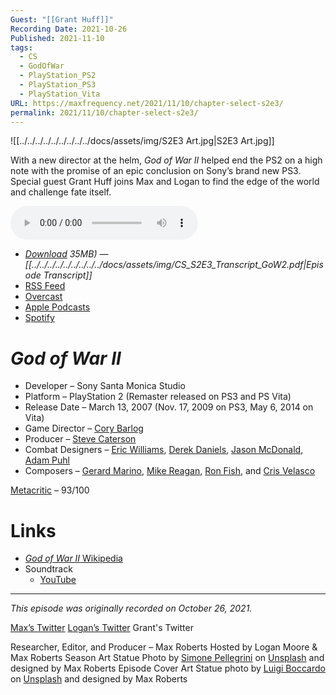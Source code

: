 ```yaml
---
Guest: "[[Grant Huff]]"
Recording Date: 2021-10-26
Published: 2021-11-10
tags:
  - CS
  - GodOfWar
  - PlayStation_PS2
  - PlayStation_PS3
  - PlayStation_Vita
URL: https://maxfrequency.net/2021/11/10/chapter-select-s2e3/
permalink: 2021/11/10/chapter-select-s2e3/
---
```

![[../../../../../../../../../docs/assets/img/S2E3 Art.jpg|S2E3 Art.jpg]]

With a new director at the helm, *God of War II* helped end the PS2 on a high note with the promise of an epic conclusion on Sony’s brand new PS3. Special guest Grant Huff joins Max and Logan to find the edge of the world and challenge fate itself.

<audio controls>
  <source src="https://traffic.libsyn.com/chapterselectpod/CS_S2E3_Final.mp3">
</audio>

- *[Download](https://traffic.libsyn.com/chapterselectpod/CS_S2E3_Final.mp3) 35MB)  — [[../../../../../../../../../docs/assets/img/CS_S2E3_Transcript_GoW2.pdf|Episode Transcript]]*
- [RSS Feed](https://chapterselectpod.libsyn.com/rss)
- [Overcast](https://overcast.fm/itunes1568777352/chapter-select)
- [Apple Podcasts](https://podcasts.apple.com/us/podcast/chapter-select/id1568777352)
- [Spotify](https://open.spotify.com/show/4f1TLZXbwtSX7uHROe9KlS)
# *God of War II*

- Developer – Sony Santa Monica Studio
- Platform – PlayStation 2 (Remaster released on PS3 and PS Vita)
- Release Date – March 13, 2007 (Nov. 17, 2009 on PS3, May 6, 2014 on Vita)
- Game Director – [Cory Barlog](https://en.wikipedia.org/wiki/Cory_Barlog)
- Producer – [Steve Caterson](https://www.mobygames.com/developer/sheet/view/developerId,39527/)
- Combat Designers – [Eric Williams](https://www.mobygames.com/developer/sheet/view/developerId,73057/), [Derek Daniels](https://www.mobygames.com/developer/sheet/view/developerId,73059/), [Jason McDonald](https://www.mobygames.com/developer/sheet/view/developerId,4707/), [Adam Puhl](https://www.mobygames.com/developer/sheet/view/developerId,73058/)
- Composers – [Gerard Marino](https://en.wikipedia.org/wiki/Gerard_Marino), [Mike Reagan](https://en.wikipedia.org/wiki/Mike_Reagan), [Ron Fish](https://en.wikipedia.org/wiki/Ron_Fish), and [Cris Velasco](https://en.wikipedia.org/wiki/Cris_Velasco)

[Metacritic](https://www.metacritic.com/game/playstation-2/god-of-war-ii) – 93/100
# Links

- [*God of War II* Wikipedia](https://en.wikipedia.org/wiki/God_of_War_II)
- Soundtrack
	- [YouTube](https://youtube.com/playlist?list=PLCToLibb1EqPVC06ajmSo-zA2isJGEoma)

---
*This episode was originally recorded on October 26, 2021.*

[Max’s Twitter](https://www.twitter.com/maxroberts143)
[Logan’s Twitter](https://www.twitter.com/mooreman12)
Grant's Twitter

Researcher, Editor, and Producer – Max Roberts
Hosted by Logan Moore & Max Roberts
Season Art Statue Photo by [Simone Pellegrini](https://unsplash.com/@mazerone) on [Unsplash](https://unsplash.com/photos/L3QG_OBluT0) and designed by Max Roberts
Episode Cover Art Statue photo by [Luigi Boccardo](https://unsplash.com/@lboccardo95) on [Unsplash](https://unsplash.com/photos/MCPmQK8s_gI) and designed by Max Roberts